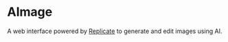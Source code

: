 # AImage

A web interface powered by [Replicate](https://replicate.com/) to generate and edit images using AI.

